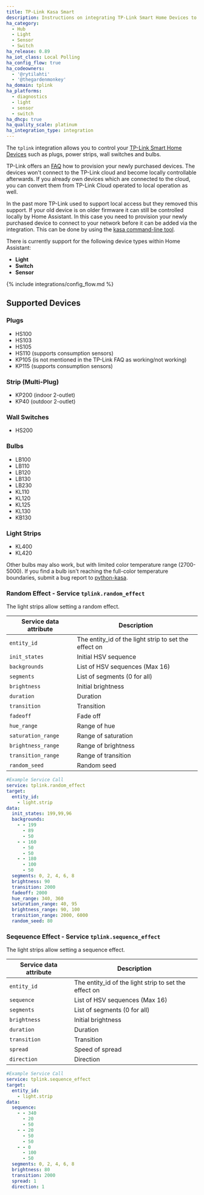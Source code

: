 ```yaml
---
title: TP-Link Kasa Smart
description: Instructions on integrating TP-Link Smart Home Devices to Home Assistant.
ha_category:
  - Hub
  - Light
  - Sensor
  - Switch
ha_release: 0.89
ha_iot_class: Local Polling
ha_config_flow: true
ha_codeowners:
  - '@rytilahti'
  - '@thegardenmonkey'
ha_domain: tplink
ha_platforms:
  - diagnostics
  - light
  - sensor
  - switch
ha_dhcp: true
ha_quality_scale: platinum
ha_integration_type: integration
---
```


The `tplink` integration allows you to control your [TP-Link Smart Home Devices](https://www.tp-link.com/kasa-smart/) such as plugs, power strips, wall switches and bulbs.

TP-Link offers an [FAQ](https://www.tp-link.com/us/support/faq/2707/) how to provision your newly purchased devices. The devices won't connect to the TP-Link cloud and become locally controllable afterwards. If you already own devices which are connected to the cloud, you can convert them from TP-Link Cloud operated to local operation as well.

In the past more TP-Link used to support local access but they removed this support. If your old device is on older firmware it can still be controlled locally by Home Assistant. In this case you need to provision your newly purchased device to connect to your network before it can be added via the integration. This can be done by using the [kasa command-line tool](https://python-kasa.readthedocs.io/en/latest/cli.html#provisioning).

There is currently support for the following device types within Home Assistant:

- **Light**
- **Switch**
- **Sensor**

{% include integrations/config_flow.md %}

## Supported Devices
### Plugs

- HS100
- HS103
- HS105
- HS110 (supports consumption sensors)
- KP105 (is not mentioned in the TP-Link FAQ as working/not working)
- KP115 (supports consumption sensors)

### Strip (Multi-Plug)

<!-- - HS107 (indoor 2-outlet) # Does not support local control according to TP-Link FAQ (as of date 2022-04-25) -->
<!-- - HS300 (powerstrip 6-outlet) (supports consumption sensors) # Does not support local control according to TP-Link FAQ (as of date 2022-04-25) -->
<!-- - KP303 (powerstrip 3-outlet) # Does not support local control according to TP-Link FAQ (as of date 2022-04-25) -->
<!-- - KP400 (outdoor 2-outlet) # Does not support local control according to TP-Link FAQ (as of date 2022-04-25) -->
- KP200 (indoor 2-outlet)
- KP40 (outdoor 2-outlet)
<!-- - EP40 (outdoor 2-outlet) # Does not support local control according to TP-Link FAQ (as of date 2022-04-25) -->

### Wall Switches

- HS200
<!-- - HS210 # Does not support local control according to TP-Link FAQ (as of date 2022-04-25) -->
<!-- - HS220 (acts as a light) # Does not support local control according to TP-Link FAQ (as of date 2022-04-25) -->

### Bulbs

- LB100
- LB110
- LB120
- LB130
- LB230
- KL110
- KL120
- KL125
- KL130
- KB130

### Light Strips

- KL400
- KL420
<!-- - KL430 # Does not support local control according to TP-Link FAQ (as of date 2022-04-25) -->

Other bulbs may also work, but with limited color temperature range (2700-5000). If you find a bulb isn't reaching the full-color temperature boundaries, submit a bug report to [python-kasa](https://github.com/python-kasa/python-kasa).

### Random Effect - Service `tplink.random_effect`

The light strips allow setting a random effect.

| Service data attribute | Description |
| ---------------------- | ----------- |
| `entity_id` | The entity_id of the light strip to set the effect on |
| `init_states` | Initial HSV sequence |
| `backgrounds` | List of HSV sequences (Max 16) |
| `segments` | List of segments (0 for all) |
| `brightness` | Initial brightness |
| `duration` | Duration |
| `transition` | Transition |
| `fadeoff` | Fade off |
| `hue_range` | Range of hue |
| `saturation_range` | Range of saturation |
| `brightness_range` | Range of brightness |
| `transition_range` | Range of transition |
| `random_seed` | Random seed |

```yaml
#Example Service Call
service: tplink.random_effect
target:
  entity_id:
    - light.strip
data:
  init_states: 199,99,96
  backgrounds:
    - - 199
      - 89
      - 50
    - - 160
      - 50
      - 50
    - - 180
      - 100
      - 50
  segments: 0, 2, 4, 6, 8
  brightness: 90
  transition: 2000
  fadeoff: 2000
  hue_range: 340, 360
  saturation_range: 40, 95
  brightness_range: 90, 100
  transition_range: 2000, 6000
  random_seed: 80
```

### Seqeuence Effect - Service `tplink.sequence_effect`

The light strips allow setting a sequence effect.

| Service data attribute | Description |
| ---------------------- | ----------- |
| `entity_id` | The entity_id of the light strip to set the effect on |
| `sequence` | List of HSV sequences (Max 16) |
| `segments` | List of segments (0 for all) |
| `brightness` | Initial brightness |
| `duration` | Duration |
| `transition` | Transition |
| `spread` | Speed of spread |
| `direction` | Direction |

```yaml
#Example Service Call
service: tplink.sequence_effect
target:
  entity_id:
    - light.strip
data:
  sequence:
    - - 340
      - 20
      - 50
    - - 20
      - 50
      - 50
    - - 0
      - 100
      - 50
  segments: 0, 2, 4, 6, 8
  brightness: 80
  transition: 2000
  spread: 1
  direction: 1
```
